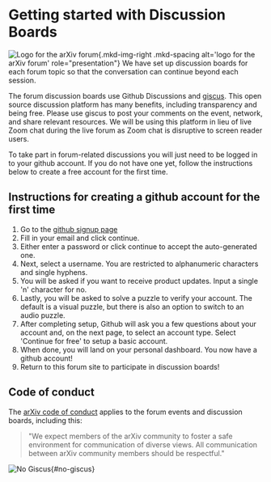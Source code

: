 # Getting started with Discussion Boards

![Logo for the arXiv forum](../../assets/arxiv-forum-logo-full-2024.svg){.mkd-img-right .mkd-spacing alt='logo for the arXiv forum' role="presentation"}
We have set up discussion boards for each forum topic so that the conversation can continue beyond each session.

The forum discussion boards use Github Discussions and [giscus](https://github.com/giscus/giscus). This open source discussion platform has many benefits, including transparency and being free. Please use giscus to post your comments on the event, network, and share relevant resources. We will be using this platform in lieu of live Zoom chat during the live forum as Zoom chat is disruptive to screen reader users.


To take part in forum-related discussions you will just need to be logged in to your github account. If you do not have one yet, follow the instructions below to create a free account for the first time.

## Instructions for creating a github account for the first time
1. Go to the [github signup page](https://github.com/signup)
2. Fill in your email and click continue.
3. Either enter a password or click continue to accept the auto-generated one.
4. Next, select a username. You are restricted to alphanumeric characters and single hyphens.
5. You will be asked if you want to receive product updates. Input a single 'n' character for no.
6. Lastly, you will be asked to solve a puzzle to verify your account. The default is a visual puzzle, but there is also an option to switch to an audio puzzle.
7. After completing setup, Github will ask you a few questions about your account and, on the next page, to select an account type. Select 'Continue for free' to setup a basic account.
8. When done, you will land on your personal dashboard. You now have a github account!
9. Return to this forum site to participate in discussion boards!

## Code of conduct
The [arXiv code of conduct](https://info.arxiv.org/help/policies/code_of_conduct.html) applies to the forum events and discussion boards, including this:

> "We expect members of the arXiv community to foster a safe environment for communication of diverse views. All communication between arXiv community members should be respectful."

![No Giscus](){#no-giscus}
